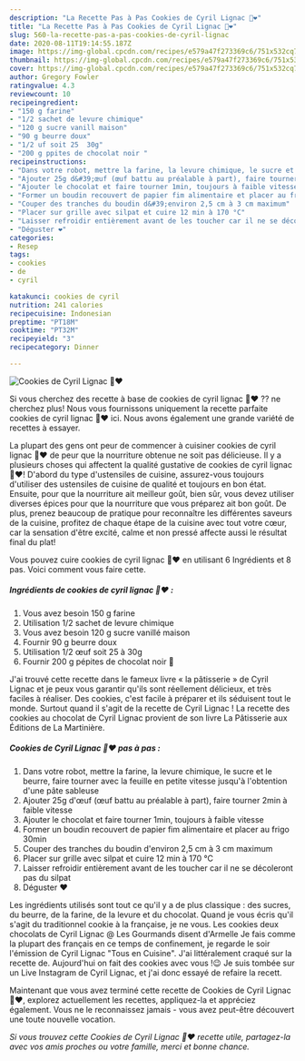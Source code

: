 ```yaml
---
description: "La Recette Pas à Pas Cookies de Cyril Lignac 🍫❤️"
title: "La Recette Pas à Pas Cookies de Cyril Lignac 🍫❤️"
slug: 560-la-recette-pas-a-pas-cookies-de-cyril-lignac
date: 2020-08-11T19:14:55.187Z
image: https://img-global.cpcdn.com/recipes/e579a47f273369c6/751x532cq70/cookies-de-cyril-lignac-🍫❤️-photo-principale-de-la-recette.jpg
thumbnail: https://img-global.cpcdn.com/recipes/e579a47f273369c6/751x532cq70/cookies-de-cyril-lignac-🍫❤️-photo-principale-de-la-recette.jpg
cover: https://img-global.cpcdn.com/recipes/e579a47f273369c6/751x532cq70/cookies-de-cyril-lignac-🍫❤️-photo-principale-de-la-recette.jpg
author: Gregory Fowler
ratingvalue: 4.3
reviewcount: 10
recipeingredient:
- "150 g farine"
- "1/2 sachet de levure chimique"
- "120 g sucre vanill maison"
- "90 g beurre doux"
- "1/2 uf soit 25  30g"
- "200 g ppites de chocolat noir "
recipeinstructions:
- "Dans votre robot, mettre la farine, la levure chimique, le sucre et le beurre, faire tourner avec la feuille en petite vitesse jusqu&#39;à l&#39;obtention d&#39;une pâte sableuse"
- "Ajouter 25g d&#39;œuf (œuf battu au préalable à part), faire tourner 2min à faible vitesse"
- "Ajouter le chocolat et faire tourner 1min, toujours à faible vitesse"
- "Former un boudin recouvert de papier fim alimentaire et placer au frigo 30min"
- "Couper des tranches du boudin d&#39;environ 2,5 cm à 3 cm maximum"
- "Placer sur grille avec silpat et cuire 12 min à 170 °C"
- "Laisser refroidir entièrement avant de les toucher car il ne se décoleront pas du silpat"
- "Déguster ❤️"
categories:
- Resep
tags:
- cookies
- de
- cyril

katakunci: cookies de cyril 
nutrition: 241 calories
recipecuisine: Indonesian
preptime: "PT18M"
cooktime: "PT32M"
recipeyield: "3"
recipecategory: Dinner

---
```



![Cookies de Cyril Lignac 🍫❤️](https://img-global.cpcdn.com/recipes/e579a47f273369c6/751x532cq70/cookies-de-cyril-lignac-🍫❤️-photo-principale-de-la-recette.jpg)

Si vous cherchez des recette à base de cookies de cyril lignac 🍫❤️ ?? ne cherchez plus! Nous vous fournissons uniquement la recette parfaite cookies de cyril lignac 🍫❤️ ici. Nous avons également une grande variété de recettes à essayer.

La plupart des gens ont peur de commencer à cuisiner cookies de cyril lignac 🍫❤️ de peur que la nourriture obtenue ne soit pas délicieuse. Il y a plusieurs choses qui affectent la qualité gustative de cookies de cyril lignac 🍫❤️! D'abord du type d'ustensiles de cuisine, assurez-vous toujours d'utiliser des ustensiles de cuisine de qualité et toujours en bon état. Ensuite, pour que la nourriture ait meilleur goût, bien sûr, vous devez utiliser diverses épices pour que la nourriture que vous préparez ait bon goût. De plus, prenez beaucoup de pratique pour reconnaître les différentes saveurs de la cuisine, profitez de chaque étape de la cuisine avec tout votre cœur, car la sensation d'être excité, calme et non pressé affecte aussi le résultat final du plat!

<!--inarticleads1-->

Vous pouvez cuire cookies de cyril lignac 🍫❤️ en utilisant 6 Ingrédients et 8 pas. Voici comment vous faire cette.

##### Ingrédients de cookies de cyril lignac 🍫❤️ :

1. Vous avez besoin 150 g farine
1. Utilisation 1/2 sachet de levure chimique
1. Vous avez besoin 120 g sucre vanillé maison
1. Fournir 90 g beurre doux
1. Utilisation 1/2 œuf soit 25 à 30g
1. Fournir 200 g pépites de chocolat noir 🍫


J&#39;ai trouvé cette recette dans le fameux livre « la pâtisserie » de Cyril Lignac et je peux vous garantir qu&#39;ils sont réellement délicieux, et très faciles à réaliser. Des cookies, c&#39;est facile à préparer et ils séduisent tout le monde. Surtout quand il s&#39;agit de la recette de Cyril Lignac ! La recette des cookies au chocolat de Cyril Lignac provient de son livre La Pâtisserie aux Éditions de La Martinière. 

<!--inarticleads2-->

##### Cookies de Cyril Lignac 🍫❤️ pas à pas :

1. Dans votre robot, mettre la farine, la levure chimique, le sucre et le beurre, faire tourner avec la feuille en petite vitesse jusqu&#39;à l&#39;obtention d&#39;une pâte sableuse
1. Ajouter 25g d&#39;œuf (œuf battu au préalable à part), faire tourner 2min à faible vitesse
1. Ajouter le chocolat et faire tourner 1min, toujours à faible vitesse
1. Former un boudin recouvert de papier fim alimentaire et placer au frigo 30min
1. Couper des tranches du boudin d&#39;environ 2,5 cm à 3 cm maximum
1. Placer sur grille avec silpat et cuire 12 min à 170 °C
1. Laisser refroidir entièrement avant de les toucher car il ne se décoleront pas du silpat
1. Déguster ❤️


Les ingrédients utilisés sont tout ce qu&#39;il y a de plus classique : des sucres, du beurre, de la farine, de la levure et du chocolat. Quand je vous écris qu&#39;il s&#39;agit du traditionnel cookie à la française, je ne vous. Les cookies deux chocolats de Cyril Lignac @ Les Gourmands disent d&#39;Armelle Je fais comme la plupart des français en ce temps de confinement, je regarde le soir l&#39;émission de Cyril Lignac &#34;Tous en Cuisine&#34;. J&#39;ai littéralement craqué sur la recette de. Aujourd&#39;hui on fait des cookies avec vous !😉 Je suis tombée sur un Live Instagram de Cyril Lignac, et j&#39;ai donc essayé de refaire la recett. 

<!--inarticleads1-->

<p>
Maintenant que vous avez terminé cette recette de Cookies de Cyril Lignac 🍫❤️, explorez actuellement les recettes, appliquez-la et appréciez également. Vous ne le reconnaissez jamais - vous avez peut-être découvert une toute nouvelle vocation.
</p>

<p>
<i>Si vous trouvez cette Cookies de Cyril Lignac 🍫❤️ recette utile, partagez-la avec vos amis proches ou votre famille, merci et bonne chance.</i>
</p>
